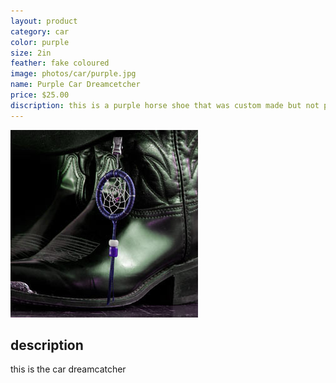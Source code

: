 ```yaml
---
layout: product
category: car
color: purple
size: 2in
feather: fake coloured
image: photos/car/purple.jpg
name: Purple Car Dreamcetcher
price: $25.00
discription: this is a purple horse shoe that was custom made but not picked up 
---
```


![ car dreamcatcher ](/images/photos/car/purple.jpg)

## description

this is the car dreamcatcher
